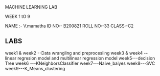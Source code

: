 
MACHINE LEARNING LAB



WEEK 1 tO 9

NAME :- V.mamatha
ID NO:- B200821
ROLL NO:-33
CLASS:-C2
## LABS

week1 & week2 --Data wrangling and preprocesiing
week3 & week4 -- linear regresion model and multilinear regression model
week5---decision Tree
week6 ---KNeighborsClassifier
week7---Naive_baiyes
week8---SVC
week9---K_Means_clustering

